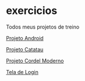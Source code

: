 # exercicios
 
 Todos meus projetos de treino

 <a href="https://bizuti.github.io/exercicios/ex010/"> Projeto Android </a>

 <a href="https://bizuti.github.io/exercicios/sitecatatau/"> Projeto Catatau</a>

 <a href="https://bizuti.github.io/exercicios/cordelmoderno/"> Projeto Cordel Moderno</a>
 
 <a href="https://bizuti.github.io/exercicios/telalogin/"> Tela de Login</a>
